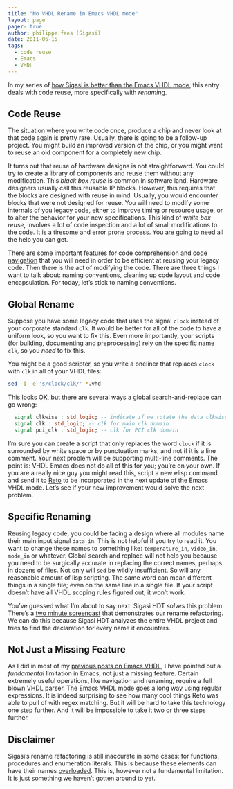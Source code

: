 ```yaml
---
title: "No VHDL Rename in Emacs VHDL mode"
layout: page 
pager: true
author: philippe.faes (Sigasi)
date: 2011-06-15
tags: 
  - code reuse
  - Emacs
  - VHDL
---
```

In my series of [how Sigasi is better than the Emacs VHDL
mode](/content/why-emacs-so-great-and-why-we-want-beat-it), this entry
deals with code reuse, more specifically with *renaming*.

Code Reuse
----------

The situation where you write code once, produce a chip and never look
at that code again is pretty rare. Usually, there is going to be a
follow-up project. You might build an improved version of the chip, or
you might want to reuse an old component for a completely new chip.

It turns out that reuse of hardware designs is not straightforward. You
could try to create a library of components and reuse them without any
modification. This *black box reuse* is common in software land.
Hardware designers usually call this reusable IP blocks. However, this
requires that the blocks are designed with reuse in mind. Usually, you
would encounter blocks that were not designed for reuse. You will need
to modify some internals of you legacy code, either to improve timing or
resource usage, or to alter the behavior for your new specifications.
This kind of *white box reuse*, involves a lot of code inspection and a
lot of small modifications to the code. It is a tiresome and error prone
process. You are going to need all the help you can get.

There are some important features for code comprehension and [code
navigation](/content/navigating-through-vhdl-project-emacs-vs-sigasi)
that you will need in order to be efficient at reusing your legacy code.
Then there is the act of modifying the code. There are three things I
want to talk about: naming conventions, cleaning up code layout and code
encapsulation. For today, let’s stick to naming conventions.

Global Rename
-------------

Suppose you have some legacy code that uses the signal `clock` instead
of your corporate standard `clk`. It would be better for all of the code
to have a uniform look, so you want to fix this. Even more importantly,
your scripts (for building, documenting and preprocessing) rely on the
specific name `clk`, so you *need* to fix this.

You might be a good scripter, so you write a oneliner that replaces
`clock` with `clk` in all of your VHDL files:
```bash
sed -i -e 's/clock/clk/' *.vhd
```
This looks OK, but there are several ways a global search-and-replace
can go wrong:
```vhdl
  signal clkwise : std_logic; -- indicate if we rotate the data clkwise
  signal clk : std_logic; -- clk for main clk domain
  signal pci_clk : std_logic; -- clk for PCI clk domain
```

I’m sure you can create a script that only replaces the word `clock` if
it is surrounded by white space or by punctuation marks, and not if it
is a line comment. Your next problem will be supporting multi-line
comments. The point is: VHDL Emacs does not do all of this for you;
you’re on your own. If you are a really nice guy you might read this,
script a new elisp command and send it to
[Reto](http://www.iis.ee.ethz.ch/~zimmi/emacs/vhdl-mode.html) to be
incorporated in the next update of the Emacs VHDL mode. Let’s see if
your new improvement would solve the next problem.

Specific Renaming
-----------------

Reusing legacy code, you could be facing a design where all modules name
their main input signal `data_in`. This is not helpful if you try to
read it. You want to change these names to something like:
`temperature_in`, `video_in`, `mode_in` or whatever. Global search and
replace will not help you because you need to be surgically accurate in
replacing the correct names, perhaps in dozens of files. Not only will
`sed` be wildly insufficient. So will any reasonable amount of lisp
scripting. The same word can mean different things in a single file;
even on the same line in a single file. If your script doesn’t have all
VHDL scoping rules figured out, it won’t work.

You’ve guessed what I’m about to say next: Sigasi HDT *solves* this
problem. There’s a [two minute screencast](http://www.sigasi.com/screencast/rename) that
demonstrates our rename refactoring. We can do this because Sigasi HDT
analyzes the entire VHDL project and tries to find the declaration for
every name it encounters.

Not Just a Missing Feature
--------------------------

As I did in most of my [previous posts on Emacs VHDL](.), I have
pointed out a *fundamental* limitation in Emacs, not just a missing
feature. Certain extremely useful operations, like navigation and
renaming, require a full blown VHDL parser. The Emacs VHDL mode goes a
long way using regular expressions. It is indeed surprising to see how
many cool things Reto was able to pull of with regex matching. But it
will be hard to take this technology one step further. And it will be
impossible to take it two or three steps further.

Disclaimer
----------

Sigasi’s rename refactoring is still inaccurate in some cases: for
functions, procedures and enumeration literals. This is because these
elements can have their names
[overloaded](http://en.wikipedia.org/wiki/Method_overloading). This is,
however not a fundamental limitation. It is just something we haven’t
gotten around to yet.